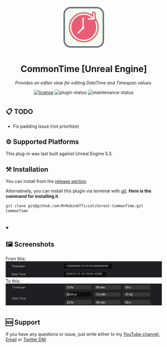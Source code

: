 <!-- markdownlint-disable-next-line -->
<p align="center">
  <a href="#" rel="noopener" target="_blank"><img width="150" src="/Resources/Icon128.png" alt="CommonTime logo"></a>
</p>

<h1 align="center">CommonTime [Unreal Engine]</h1>

<div align="center">

*Provides an editor view for editing DateTime and Timespan values.*
  
[![license](https://img.shields.io/badge/license-MIT-blue.svg)](https://github.com/mrrobinofficial/unreal-commontime/blob/HEAD/LICENSE.txt)
![plugin-status](https://img.shields.io/badge/plugin_status-ready_to_use-green)
![maintenance-status](https://img.shields.io/badge/maintenance-passively--maintained-yellowgreen.svg)

</div>

#

## 📋 TODO

* Fix padding issue (not prioritize)

## ⚙️ Supported Platforms
This plug-in was last built against Unreal Engine 5.3.

## ⚒️ Installation

You can install from the <a href="https://github.com/MrRobinOfficial/Unreal-CommonTime/releases/latest">release section</a>.

Alternatively, you can install this plugin via terminal with [*git*](https://git-scm.com/). **Here is the command for installing it**.

```console
git clone git@github.com:MrRobinOfficial/Unreal-CommonTime.git CommonTime
```

#

<details open> 
    <summary><h2>🖼️ Screenshots</h2></summary>
    From this:
    <img src="Resources/Screenshot_01.png" alt="Regular editor view for DateTime and Timespan">
    To this:
    <img src="Resources/Screenshot_02.png" alt="Custom editor view for DateTime and Timespan">
</details>

#

## 🆘 Support
If you have any questions or issue, just write either to my [YouTube channel](https://www.youtube.com/@mrrobinofficial), [Email](mailto:mrrobin123mail@gmail.com) or [Twitter DM](https://twitter.com/MrRobinOfficial).
